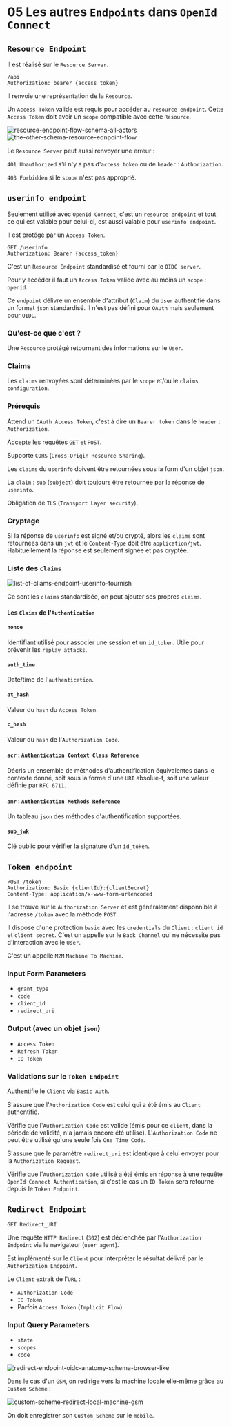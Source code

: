 # 05 Les autres `Endpoints` dans `OpenId Connect`

## `Resource Endpoint`

Il est réalisé sur le `Resource Server`.

```http
/api
Authorization: bearer {access token}
```

Il renvoie une représentation de la `Resource`.

Un `Access Token` valide est requis pour accéder au `resource endpoint`. Cette `Access Token` doit avoir un `scope` compatible avec cette `Resource`.

<img src="assets/resource-endpoint-flow-schema-all-actors.png" alt="resource-endpoint-flow-schema-all-actors" />

<img src="assets/the-other-schema-resource-ednpoint-flow.png" alt="the-other-schema-resource-ednpoint-flow" />

Le `Resource Server` peut aussi renvoyer une erreur :

`401 Unauthorized` s'il n'y a pas d'`access token` ou de `header` : `Authorization`.

`403 Forbidden`  si le `scope` n'est pas approprié.



## `userinfo endpoint`

 Seulement utilisé avec `OpenId Connect`, c'est un `resource endpoint` et tout ce qui est valable pour celui-ci, est aussi valable pour `userinfo endpoint`.

Il est protégé par un `Access Token`.

```http
GET /userinfo
Authorization: Bearer {access_token}
```

C'est un `Resource Endpoint` standardisé et fourni par le `OIDC server`.

Pour y accéder il faut un `Access Token` valide avec au moins un `scope` : `openid`.

Ce `endpoint` délivre un ensemble d'attribut (`Claim`) du `User` authentifié dans un format `json` standardisé. Il n'est pas défini pour `OAuth` mais seulement pour `OIDC`.



### Qu'est-ce que c'est ?

Une `Resource` protégé retournant des informations sur le `User`.

### Claims

Les `claims` renvoyées sont déterminées par le `scope` et/ou le `claims configuration`.

### Prérequis

Attend un `OAuth Access Token`, c'est à dire un `Bearer token` dans le `header` : `Authorization`.

Accepte les requêtes `GET` et `POST`.

Supporte `CORS` (`Cross-Origin Resource Sharing`).

Les `claims` du `userinfo` doivent être retournées sous la form d'un objet `json`.

La `claim` : `sub` (`subject`) doit toujours être retournée par la réponse de `userinfo`.

Obligation de `TLS` (`Transport Layer security`).

### Cryptage

Si la réponse de `userinfo` est signé et/ou crypté, alors les `claims` sont retournées dans un `jwt` et le `Content-Type` doit être `application/jwt`. Habituellement la réponse est seulement signée et pas cryptée.



### Liste des `claims`

<img src="assets/list-of-cliams-endpoint-userinfo-fournish.png" alt="list-of-cliams-endpoint-userinfo-fournish" />

Ce sont les `claims` standardisée, on peut ajouter ses propres `claims`.



#### Les `Claims` de l'`Authentication`

#### `nonce`

Identifiant utilisé pour associer une session et un `id_token`. Utile pour prévenir les `replay attacks`.

#### `auth_time`

Date/time de l'`authentication`.

#### `at_hash`

Valeur du `hash` du `Access Token`.

#### `c_hash`

Valeur du `hash` de l'`Authorization Code`.

#### `acr` : `Authentication Context Class Reference`

Décris un ensemble de méthodes d'authentification équivalentes dans le contexte donné, soit sous la forme d'une `URI` absolue-t, soit une valeur définie par `RFC 6711`.

#### `amr` : `Authentication Methods Reference`

Un tableau `json` des méthodes d'authentification supportées.

#### `sub_jwk`

Clé public pour vérifier la signature d'un `id_token`.



## `Token endpoint`

```http
POST /token
Authorization: Basic {clientId}:{clientSecret}
Content-Type: application/x-www-form-urlencoded
```

Il se trouve sur le `Authorization Server` et est généralement disponnible à l'adresse `/token` avec la méthode `POST`.

Il dispose d'une protection `basic` avec les `credentials` du `Client` : `client id` et `client secret`. C'est un appelle sur le `Back Channel` qui ne nécessite pas d'interaction avec le `User`.

C'est un appelle `M2M` `Machine To Machine`.

### Input Form Parameters

- `grant_type`
- `code`
- `client_id`
- `redirect_uri`



### Output (avec un objet `json`)

- `Access Token`
- `Refresh Token`
- `ID Token`



### Validations sur le `Token Endpoint`

Authentifie le `Client` via `Basic Auth`.

S'assure que l'`Authorization Code` est celui qui a été émis au `Client` authentifié.

Vérifie que l'`Authorization Code` est valide (émis pour ce `client`, dans la période de validité, n'a jamais encore été utilisé). L'`Authorization Code` ne peut être utilisé qu'une seule fois `One Time Code`.

S'assure que le paramètre `redirect_uri` est identique à celui envoyer pour la `Authorization Request`.

Vérifie que l'`Authorization Code` utilisé a été émis en réponse à une requête `OpenId Connect Authentication`, si c'est le cas un `ID Token` sera retourné depuis le `Token Endpoint`.



## `Redirect Endpoint`

```http
GET Redirect_URI
```

Une requête `HTTP Redirect` (`302`) est déclenchée par l'`Authorization Endpoint` via le navigateur (`user agent`).

Est implémenté sur le `Client` pour interpréter le résultat délivré par le `Authorization Endpoint`.

Le `Client` extrait de l'`URL` :

- `Authorization Code`
- `ID Token`
- Parfois `Access Token` (`Implicit Flow`)



### Input Query Parameters

- `state`
- `scopes`
- `code`

<img src="assets/redirect-endpoint-oidc-anatomy-schema-browser-like.png" alt="redirect-endpoint-oidc-anatomy-schema-browser-like" />

Dans le cas d'un `GSM`, on redirige vers la machine locale elle-même grâce au `Custom Scheme` :

<img src="assets/custom-scheme-redirect-local-machine-gsm.png" alt="custom-scheme-redirect-local-machine-gsm" />

On doit enregistrer son `Custom Scheme` sur le `mobile`.











